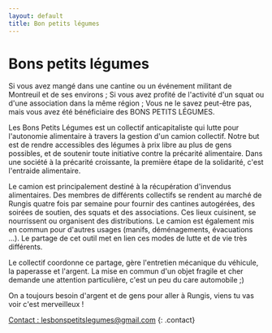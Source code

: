 ```yaml
---
layout: default
title: Bon petits légumes
---
```


# Bons petits légumes

Si vous avez mangé dans une cantine ou un événement militant de Montreuil et de ses environs ;
Si vous avez profité de l'activité d'un squat ou d'une association dans la même région ;
Vous ne le savez peut-être pas, mais vous avez été bénéficiaire des BONS PETITS LÉGUMES. 

Les Bons Petits Légumes est un collectif anticapitaliste qui lutte pour l'autonomie alimentaire à travers la gestion d'un camion collectif.  Notre but est de rendre accessibles des légumes à prix libre au plus de gens possibles, et de soutenir toute initiative contre la précarité alimentaire. Dans une société à la précarité croissante, la première étape de la solidarité, c'est l'entraide alimentaire. 

Le camion est principalement destiné à la récupération d'invendus alimentaires. Des membres de différents collectifs se rendent au marché de Rungis quatre fois par semaine pour fournir des cantines autogérées, des soirées de soutien, des squats et des associations. Ces lieux cuisinent, se nourrissent ou organisent des distributions. Le camion est également mis en commun pour d'autres usages (manifs, déménagements, évacuations …). Le partage de cet outil met en lien ces modes de lutte et de vie très différents.

Le collectif coordonne ce partage, gère l'entretien mécanique du véhicule, la paperasse et l'argent. La mise en commun d'un objet fragile et cher demande une attention particulière, c'est un peu du care automobile ;)

On a toujours besoin d'argent et de gens pour aller à Rungis, viens tu vas voir c'est merveilleux !

[Contact : lesbonspetitslegumes@gmail.com](mailto:lesbonspetitslegumes@gmail.com)
{: .contact}